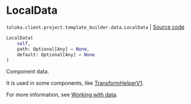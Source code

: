 # LocalData
`toloka.client.project.template_builder.data.LocalData` | [Source code](https://github.com/Toloka/toloka-kit/blob/v1.2.0.post1/src/client/project/template_builder/data.py#L67)

```python
LocalData(
    self,
    path: Optional[Any] = None,
    default: Optional[Any] = None
)
```

Component data.


It is used in some components, like [TransformHelperV1](toloka.client.project.template_builder.helpers.TransformHelperV1.md).

For more information, see [Working with data](https://toloka.ai/docs/template-builder/operations/work-with-data).

